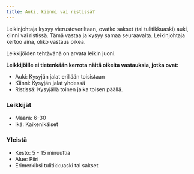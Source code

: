 ```yaml
---
title: Auki, kiinni vai ristissä?
---
```



Leikinjohtaja kysyy vierustoveriltaan, ovatko sakset (tai tulitikkuaski) auki, kiinni vai ristissä. Tämä vastaa ja kysyy samaa seuraavalta. Leikinjohtaja kertoo aina, oliko vastaus oikea.

Leikkijöiden tehtävänä on arvata leikin juoni.


**Leikkijöille ei tietenkään kerrota näitä oikeita vastauksia, jotka ovat:**
- Auki: Kysyjän jalat erillään toisistaan  
- Kiinni: Kysyjän jalat yhdessä  
- Ristissä: Kysyjällä toinen jalka toisen päällä.  

### Leikkijät
- Määrä: 6-30
- Ikä: Kaikenikäiset

### Yleistä
- Kesto: 5 - 15 minuuttia
- Alue: Piiri
- Erimerkiksi tulitikkuaski tai sakset